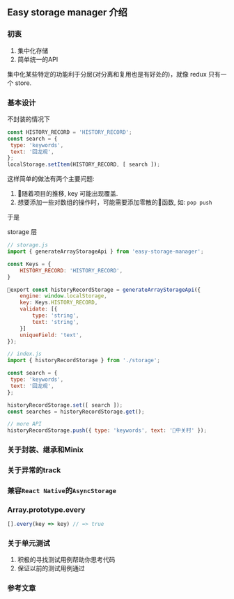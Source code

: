 ## Easy storage manager 介绍

### 初衷

1. 集中化存储
2. 简单统一的API

集中化某些特定的功能利于分层(对分离和复用也是有好处的)，就像 redux 只有一个 store.

### 基本设计

不封装的情况下

```js
const HISTORY_RECORD = 'HISTORY_RECORD';
const search = { 
 type: 'keywords',
 text: '回龙观',
};
localStorage.setItem(HISTORY_RECORD, [ search ]);
```

这样简单的做法有两个主要问题: 

1. 随着项目的推移, key 可能出现覆盖.
2. 想要添加一些对数组的操作时，可能需要添加零散的函数, 如: `pop push`

于是

storage 层
```js
// storage.js
import { generateArrayStorageApi } from 'easy-storage-manager';

const Keys = {
    HISTORY_RECORD: 'HISTORY_RECORD',
}

export const historyRecordStorage = generateArrayStorageApi({
    engine: window.localStorage,
    key: Keys.HISTORY_RECORD,
    validate: [{
        type: 'string',
        text: 'string',
    }]
    uniqueField: 'text',
});
```

```js
// index.js
import { historyRecordStorage } from './storage';

const search = { 
 type: 'keywords',
 text: '回龙观',
};

historyRecordStorage.set([ search ]);
const searches = historyRecordStorage.get();

// more API
historyRecordStorage.push({ type: 'keywords', text: '中关村' });
```

### 关于封装、继承和Minix

### 关于异常的track

### 兼容`React Native`的`AsyncStorage`

### Array.prototype.every

```js
[].every(key => key) // => true
```

### 关于单元测试

1. 积极的寻找测试用例帮助你思考代码
2. 保证以前的测试用例通过

### 参考文章
